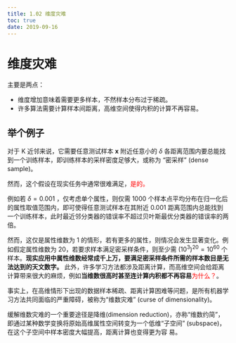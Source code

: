 ```yaml
---
title: 1.02 维度灾难
toc: true
date: 2019-09-16
---
```

# 维度灾难

主要是两点：

- 维度增加意味着需要更多样本，不然样本分布过于稀疏。
- 许多算法需要计算样本间距离，高维空间使得内积的计算不再容易。

## 举个例子

对于 K 近邻来说，它需要任意测试样本 $\boldsymbol{x}$ 附近任意小的 $\delta$ 各距离范围内要总能找到一个训练样本，即训练样本的采样密度足够大，或称为 “密采样” (dense sample)。

然而，这个假设在现实任务中通常很难满足，<span style="color:red;">是的。</span>

例如若 $\delta = 0.001$ ，仅考虑单个属性，则仅需 $1000$ 个样本点平均分布在归一化后的属性取值范围内，即可使得任意测试样本在其附近 $0.001$ 距离范围内总能找到一个训练样本，此时最近邻分类器的错误率不超过贝叶斯最优分类器的错误率的两倍。

然而，这仅是属性维数为 $1$ 的情形，若有更多的属性，则情况会发生显著变化。例如假定属性维数为 $20$，若要求样本满足密采样条件，则至少需 $(10^3)^{20}=10^{60}$ 个样本。**现实应用中属性维数经常成千上万，要满足密采样条件所需的样本数目是无法达到的天文数字。** 此外，许多学习方法都涉及距离计算，而高维空间会给距离计算带来很大的麻烦，例如**当维数很高时甚至连计算内积都不再容易**<span style="color:red;">为什么？</span>。


事实上，在高维情形下出现的数据样本稀疏、距离计算困难等问题，是所有机器学习方法共同面临的严重障碍，被称为“维数灾难” (curse of dimensionality)。

缓解维数灾难的一个重要途径是降维(dimension reduction)，亦称“维数约简”，即通过某种数学变换将原始高维属性空间转变为一个低维“子空间” (subspace)，在这个子空间中样本密度大幅提高，距离计算也变得更为容 易。
